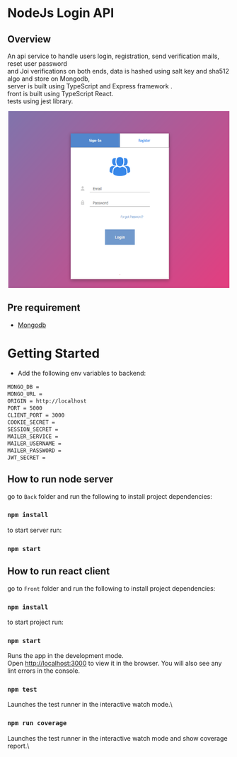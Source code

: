 # NodeJs Login API

## Overview

An api service to handle users login, registration, send verification mails, reset user password \
and Joi verifications on both ends, data is hashed using salt key and sha512 algo and store on Mongodb, \
server is built using TypeScript and Express framework .\
front is built using TypeScript React.\
tests using jest library.

<p align="center">
    <img height="400" width="500" src="https://raw.githubusercontent.com/polzbit/LoginAPI/main/demo.png" />
</p>

## Pre requirement

- [Mongodb](https://www.mongodb.com/)

# Getting Started

- Add the following env variables to backend:

```
MONGO_DB =
MONGO_URL =
ORIGIN = http://localhost
PORT = 5000
CLIENT_PORT = 3000
COOKIE_SECRET =
SESSION_SECRET =
MAILER_SERVICE =
MAILER_USERNAME =
MAILER_PASSWORD =
JWT_SECRET =
```

## How to run node server

go to `Back` folder and run the following to install project dependencies:

### `npm install`

to start server run:

### `npm start`

## How to run react client

go to `Front` folder and run the following to install project dependencies:

### `npm install`

to start project run:

### `npm start`

Runs the app in the development mode.\
Open [http://localhost:3000](http://localhost:3000) to view it in the browser.
You will also see any lint errors in the console.

### `npm test`

Launches the test runner in the interactive watch mode.\

### `npm run coverage`

Launches the test runner in the interactive watch mode and show coverage report.\
